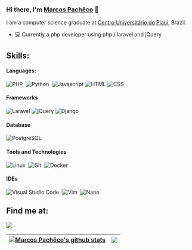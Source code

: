 ### Hi there, I'm [Marcos Pachêco](#) 👋

I am a computer science graduate at [Centro Universitário do Piauí](https://unifapi.edu.br/), Brazil.


- 💻 Currently a php developer using php / laravel and jQuery

<!-- **I am open to**:

- any collobration work,
- machine learning projects(development or research),
- research internships and
- available to become reviewer or PC member for Machine Learning/Data mining journals or conferences. -->

<!-- **Recent Update**:
- **December 2021**: Completed Deep Learning Nano Degree by Udacity. [[Certificate]]() -->

## Skills:

#### Languages:

![PHP](	https://img.shields.io/badge/PHP-777BB4?style=for-the-badge&logo=php&logoColor=white)&nbsp;
![Python](https://img.shields.io/badge/Python-3776AB?style=for-the-badge&logo=python&logoColor=white)&nbsp;
![Javascript](https://img.shields.io/badge/JavaScript-323330?style=for-the-badge&logo=javascript&logoColor=F7DF1E)
![HTML](https://img.shields.io/badge/HTML5-E34F26?style=for-the-badge&logo=html5&logoColor=white)
![CSS](https://img.shields.io/badge/CSS3-1572B6?style=for-the-badge&logo=css3&logoColor=white)

#### Frameworks

![Laravel](https://img.shields.io/badge/Laravel-FF2D20?style=for-the-badge&logo=laravel&logoColor=white)
![jQuery](https://img.shields.io/badge/jQuery-0769AD?style=for-the-badge&logo=jquery&logoColor=whit)
![Django](https://img.shields.io/badge/Django-092E20?style=for-the-badge&logo=django&logoColor=white)

#### Database

![PostgreSQL](https://img.shields.io/badge/PostgreSQL-316192?style=for-the-badge&logo=postgresql&logoColor=white)&nbsp;

#### Tools and Technologies

![Linux](https://img.shields.io/badge/Linux-FCC624?style=for-the-badge&logo=linux&logoColor=black)&nbsp;
![Git](https://img.shields.io/badge/GIT-E44C30?style=for-the-badge&logo=git&logoColor=white)&nbsp;
![Docker](https://img.shields.io/badge/Docker-3A76F0?style=for-the-badge&logo=docker&logoColor=white)


#### IDEs

![Visual Studio Code](https://img.shields.io/badge/Visual%20Studio%20Code-0078d7.svg?style=for-the-badge&logo=visual-studio-code&logoColor=white)&nbsp;
![Vim](https://img.shields.io/badge/VIM-%2311AB00.svg?style=for-the-badge&logo=vim&logoColor=white)&nbsp;
![Nano](https://img.shields.io/badge/nano-4A90E2?style=for-the-badge&logo=nano&logoColor=white)

## Find me at:

<p align = "center">

[<img src="https://img.shields.io/badge/linkedin-%2312100E.svg?&style=for-the-badge&logo=linkedin&logoColor=white&color=black" />](https://www.linkedin.com/in/marcos-pach%C3%AAco/)
</p>

| <a href="https://github.com/Marcos-Pacheco/github-readme-stats"><img align="center" src="https://github-readme-stats.vercel.app/api?username=Marcos-Pacheco&show_icons=true&include_all_commits=true&theme=buefy&hide_border=true" alt="Marcos Pachêco's github stats" /></a> | <a href="https://github.com/Marcos-Pacheco/github-readme-stats"><img align="center" src="https://github-readme-stats.vercel.app/api/top-langs/?username=Marcos-Pacheco&layout=compact&theme=buefy&hide_border=true" /></a> |
| ------------- | ------------- |

<!--
**themlphdstudent/themlphdstudent** is a ✨ _special_ ✨ repository because its `README.md` (this file) appears on your GitHub profile.

Here are some ideas to get you started:

- 🔭 I’m currently working on ...
- 🌱 I’m currently learning ...
- 👯 I’m looking to collaborate on ...
- 🤔 I’m looking for help with ...
- 💬 Ask me about ...
- 📫 How to reach me: ...
- 😄 Pronouns: ...
- ⚡ Fun fact: ...
-->
